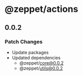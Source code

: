 # @zeppet/actions

## 0.0.2

### Patch Changes

- Update packages
- Updated dependencies
  - @zeppet/core@0.0.2
  - @zeppet/utils@0.0.2
